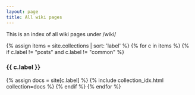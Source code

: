 ```yaml
---
layout: page
title: All wiki pages
---
```


This is an index of all wiki pages under /wiki/

{% assign items = site.collections | sort: 'label' %}
{% for c in items %}
{% if c.label != "posts" and c.label != "common" %}
### {{ c.label }}
{% assign docs = site[c.label] %}
{% include collection_idx.html collection=docs %}
{% endif %}
{% endfor %}
